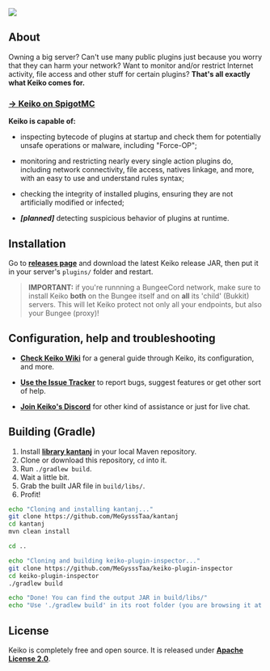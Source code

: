 ![](https://raw.githubusercontent.com/MeGysssTaa/keiko-plugin-inspector/master/img/Keiko%20Logo%20Big%20V2.png)


## About

Owning a big server? Can't use many public plugins just because you worry that they can harm your network? Want to monitor and/or restrict Internet activity, file access and other stuff for certain plugins? **That's all exactly what Keiko comes for.**

### [→ Keiko on SpigotMC](https://www.spigotmc.org/resources/keiko-server-security-and-plugins-inspections.66278/)


**Keiko is capable of:**

* inspecting bytecode of plugins at startup and check them for potentially unsafe operations or malware, including "Force-OP";

* monitoring and restricting nearly every single action plugins do, including network connectivity, file access, natives linkage, and more, with an easy to use and understand rules syntax;

* checking the integrity of installed plugins, ensuring they are not artificially modified or infected;

* ***[planned]*** detecting suspicious behavior of plugins at runtime.


## Installation

Go to **[releases page](https://github.com/MeGysssTaa/keiko-plugin-inspector/releases)** and download the latest Keiko release JAR, then put it in your server's `plugins/` folder and restart.

> **IMPORTANT:** if you're runnning a BungeeCord network, make sure to install Keiko **both** on the Bungee itself and on **all** its 'child' (Bukkit) servers. This will let Keiko protect not only all your endpoints, but also your Bungee (proxy)!


## Configuration, help and troubleshooting

* **[Check Keiko Wiki](https://github.com/MeGysssTaa/keiko-plugin-inspector/wiki)** for a general guide through Keiko, its configuration, and more.

* **[Use the Issue Tracker](https://github.com/MeGysssTaa/keiko-plugin-inspector/issues)** to report bugs, suggest features or get other sort of help.

* **[Join Keiko's Discord](https://discord.gg/QWHzCXX)** for other kind of assistance or just for live chat.


## Building (Gradle)

1. Install **[library kantanj](https://github.com/MeGysssTaa/kantanj)** in your local Maven repository.
2. Clone or download this repository, `cd` into it.
3. Run `./gradlew build`.
4. Wait a little bit.
5. Grab the built JAR file in `build/libs/`.
6. Profit!


```bash
echo "Cloning and installing kantanj..."
git clone https://github.com/MeGysssTaa/kantanj
cd kantanj
mvn clean install

cd ..

echo "Cloning and building keiko-plugin-inspector..."
git clone https://github.com/MeGysssTaa/keiko-plugin-inspector
cd keiko-plugin-inspector
./gradlew build

echo "Done! You can find the output JAR in build/libs/"
echo "Use './gradlew build' in its root folder (you are browsing it at the moment) whenever you want to rebuild Keiko."
```


## License

Keiko is completely free and open source. It is released under **[Apache License 2.0](https://github.com/MeGysssTaa/keiko-plugin-inspector/blob/master/LICENSE)**.
